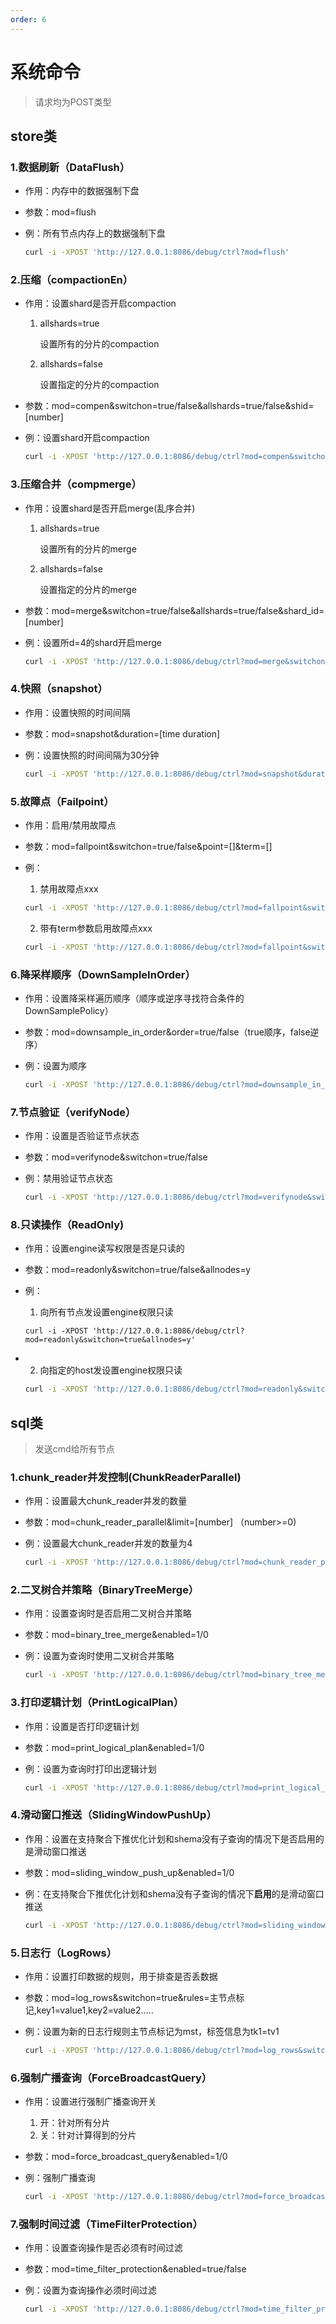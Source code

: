 ```yaml
---
order: 6
---
```



# 系统命令
> 请求均为POST类型
## store类


### 1.数据刷新（DataFlush）

- 作用：内存中的数据强制下盘

- 参数：mod=flush

- 例：所有节点内存上的数据强制下盘

  ```bash
  curl -i -XPOST 'http://127.0.0.1:8086/debug/ctrl?mod=flush'
  ```

### 2.压缩（compactionEn）

- 作用：设置shard是否开启compaction

  1. allshards=true

     设置所有的分片的compaction

  2. allshards=false

     设置指定的分片的compaction

- 参数：mod=compen&switchon=true/false&allshards=true/false&shid=[number]

- 例：设置shard开启compaction

  ```bash
  curl -i -XPOST 'http://127.0.0.1:8086/debug/ctrl?mod=compen&switchon=true&allshards=true'
  ```

### 3.压缩合并（compmerge）

- 作用：设置shard是否开启merge(乱序合并)

  1. allshards=true

     设置所有的分片的merge

  2. allshards=false

     设置指定的分片的merge

- 参数：mod=merge&switchon=true/false&allshards=true/false&shard_id=[number]

- 例：设置所d=4的shard开启merge

  ```bash
  curl -i -XPOST 'http://127.0.0.1:8086/debug/ctrl?mod=merge&switchon=true&allshards=false&shard_id=4'
  ```

### 4.快照（snapshot）

- 作用：设置快照的时间间隔

- 参数：mod=snapshot&duration=[time duration]

- 例：设置快照的时间间隔为30分钟

  ```bash
  curl -i -XPOST 'http://127.0.0.1:8086/debug/ctrl?mod=snapshot&duration=30m'
  ```

### 5.故障点（Failpoint）

- 作用：启用/禁用故障点

- 参数：mod=fallpoint&switchon=true/false&point=[]&term=[]

- 例：

  1. 禁用故障点xxx

  ```bash
  curl -i -XPOST 'http://127.0.0.1:8086/debug/ctrl?mod=fallpoint&switch=false&point=xxx'
  ```

  2. 带有term参数启用故障点xxx

  ```bash
  curl -i -XPOST 'http://127.0.0.1:8086/debug/ctrl?mod=fallpoint&switch=true&point=xxx&term=xxx'
  ```

### 6.降采样顺序（DownSampleInOrder）

- 作用：设置降采样遍历顺序（顺序或逆序寻找符合条件的DownSamplePolicy）

- 参数：mod=downsample_in_order&order=true/false（true顺序，false逆序）

- 例：设置为顺序

  ```bash
  curl -i -XPOST 'http://127.0.0.1:8086/debug/ctrl?mod=downsample_in_order&order=true'
  ```

### 7.节点验证（verifyNode）

- 作用：设置是否验证节点状态

- 参数：mod=verifynode&switchon=true/false

- 例：禁用验证节点状态

  ```bash
  curl -i -XPOST 'http://127.0.0.1:8086/debug/ctrl?mod=verifynode&switchon=false'
  ```

### 8.只读操作（ReadOnly)

- 作用：设置engine读写权限是否是只读的

- 参数：mod=readonly&switchon=true/false&allnodes=y

- 例：

  1. 向所有节点发设置engine权限只读

  ```
  curl -i -XPOST 'http://127.0.0.1:8086/debug/ctrl?mod=readonly&switchon=true&allnodes=y'
  ```

- 2. 向指定的host发设置engine权限只读

  ```bash
  curl -i -XPOST 'http://127.0.0.1:8086/debug/ctrl?mod=readonly&switchon=true&host=127.0.0.1
  ```



## sql类
>发送cmd给所有节点

### 1.chunk_reader并发控制(ChunkReaderParallel)

- 作用：设置最大chunk_reader并发的数量

- 参数：mod=chunk_reader_parallel&limit=[number]  （number>=0)

- 例：设置最大chunk_reader并发的数量为4

  ```bash
  curl -i -XPOST 'http://127.0.0.1:8086/debug/ctrl?mod=chunk_reader_parallel&limit=4'
  ```

### 2.二叉树合并策略（BinaryTreeMerge）

- 作用：设置查询时是否启用二叉树合并策略

- 参数：mod=binary_tree_merge&enabled=1/0

- 例：设置为查询时使用二叉树合并策略

  ```bash
  curl -i -XPOST 'http://127.0.0.1:8086/debug/ctrl?mod=binary_tree_merge&enabled=1'
  ```

### 3.打印逻辑计划（PrintLogicalPlan）

- 作用：设置是否打印逻辑计划

- 参数：mod=print_logical_plan&enabled=1/0

- 例：设置为查询时打印出逻辑计划

  ```bash
  curl -i -XPOST 'http://127.0.0.1:8086/debug/ctrl?mod=print_logical_plan&enabled=1'
  ```

### 4.滑动窗口推送（SlidingWindowPushUp）

- 作用：设置在支持聚合下推优化计划和shema没有子查询的情况下是否启用的是滑动窗口推送

- 参数：mod=sliding_window_push_up&enabled=1/0

- 例：在支持聚合下推优化计划和shema没有子查询的情况下**启用**的是滑动窗口推送

  ```bash
  curl -i -XPOST 'http://127.0.0.1:8086/debug/ctrl?mod=sliding_window_push_up&enabled=1'
  ```

### 5.日志行（LogRows）

- 作用：设置打印数据的规则，用于排查是否丢数据

- 参数：mod=log_rows&switchon=true&rules=主节点标记,key1=value1,key2=value2.....

- 例：设置为新的日志行规则主节点标记为mst，标签信息为tk1=tv1

  ```bash
  curl -i -XPOST 'http://127.0.0.1:8086/debug/ctrl?mod=log_rows&switchon=true&rules=mst,tk1=tv1'
  ```

### 6.强制广播查询（ForceBroadcastQuery）

- 作用：设置进行强制广播查询开关

  1. 开：针对所有分片
  2. 关：针对计算得到的分片

- 参数：mod=force_broadcast_query&enabled=1/0

- 例：强制广播查询

  ```bash
  curl -i -XPOST 'http://127.0.0.1:8086/debug/ctrl?mod=force_broadcast_query&enabled=1'
  ```

### 7.强制时间过滤（TimeFilterProtection）

- 作用：设置查询操作是否必须有时间过滤

- 参数：mod=time_filter_protection&enabled=true/false

- 例：设置为查询操作必须时间过滤

  ```bash
  curl -i -XPOST 'http://127.0.0.1:8086/debug/ctrl?mod=time_filter_protection&enabled=true'
  ```